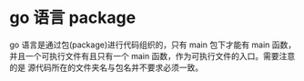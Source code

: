 # go 语言 package
go 语言是通过包(package)进行代码组织的，只有 main 包下才能有 main 函数，
并且一个可执行文件有且只有一个 main 函数，作为可执行文件的入口。需要注意的是
源代码所在的文件夹名与包名并不要求必须一致。
